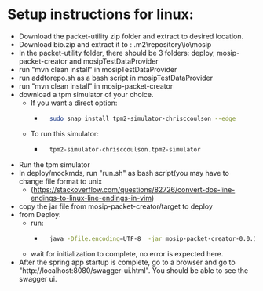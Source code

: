 # Setup instructions for linux:

* Download the packet-utility zip folder and extract to desired location.
* Download bio.zip and extract it to : <home>\.m2\repository\io\mosip
* In the packet-utility folder, there should be 3 folders: deploy, mosip-packet-creator and mosipTestDataProvider
* run "mvn clean install" in mosipTestDataProvider
* run addtorepo.sh as a bash script in mosipTestDataProvider
* run "mvn clean install" in mosip-packet-creator
* download a tpm simulator of your choice. 
  * If you want a direct option: 
    * ```sh
        sudo snap install tpm2-simulator-chrisccoulson --edge
      ```
  * To run this simulator: 
    * ```sh
        tpm2-simulator-chrisccoulson.tpm2-simulator
      ```
* Run the tpm simulator
* In deploy/mockmds, run "run.sh" as bash script(you may have to change file format to unix 
  * (https://stackoverflow.com/questions/82726/convert-dos-line-endings-to-linux-line-endings-in-vim)
* copy the jar file from mosip-packet-creator/target to deploy
* from Deploy:
  * run:    
    * ```sh
        java -Dfile.encoding=UTF-8  -jar mosip-packet-creator-0.0.1-SNAPSHOT.jar --spring.config.location=./config/application.properties
      ```
  * wait for initialization to complete, no error is expected here.
* After the spring app startup is complete, go to a browser and go to "http://localhost:8080/swagger-ui.html". You should be able to see the swagger ui.

	
